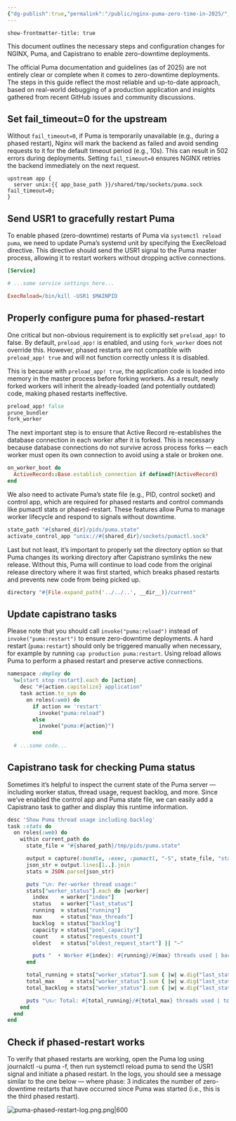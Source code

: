 ```yaml
---
{"dg-publish":true,"permalink":"/public/nginx-puma-zero-time-in-2025/","title":"Nginx + Puma Zero-Time in 2025"}
---
```



`show-frontmatter-title: true`

This document outlines the necessary steps and configuration changes for NGINX, Puma, and Capistrano to enable zero-downtime deployments.

The official Puma documentation and guidelines (as of 2025) are not entirely clear or complete when it comes to zero-downtime deployments. The steps in this guide reflect the most reliable and up-to-date approach, based on real-world debugging of a production application and insights gathered from recent GitHub issues and community discussions.

## Set fail_timeout=0 for the upstream

Without `fail_timeout=0`, if Puma is temporarily unavailable (e.g., during a phased restart), Nginx will mark the backend as failed and avoid sending requests to it for the default timeout period (e.g., 10s). This can result in 502 errors during deployments. Setting `fail_timeout=0` ensures NGINX retries the backend immediately on the next request.

```nginx
upstream app {
  server unix:{{ app_base_path }}/shared/tmp/sockets/puma.sock fail_timeout=0;
}
```

## Send USR1 to gracefully restart Puma

To enable phased (zero-downtime) restarts of Puma via `systemctl reload puma`, we need to update Puma’s systemd unit by specifying the ExecReload directive. This directive should send the USR1 signal to the Puma master process, allowing it to restart workers without dropping active connections.

```ini
[Service]

# ...some service settings here...

ExecReload=/bin/kill -USR1 $MAINPID

```

## Properly configure puma for phased-restart

One critical but non-obvious requirement is to explicitly set `preload_app!` to false. By default, `preload_app!` is enabled, and using `fork_worker` does not override this. However, phased restarts are not compatible with `preload_app! true` and will not function correctly unless it is disabled.

This is because with `preload_app! true`, the application code is loaded into memory in the master process before forking workers. As a result, newly forked workers will inherit the already-loaded (and potentially outdated) code, making phased restarts ineffective.

```ruby
preload_app! false
prune_bundler
fork_worker
```

The next important step is to ensure that Active Record re-establishes the database connection in each worker after it is forked. This is necessary because database connections do not survive across process forks — each worker must open its own connection to avoid using a stale or broken one.

```ruby
on_worker_boot do
  ActiveRecord::Base.establish_connection if defined?(ActiveRecord)
end
```

We also need to activate Puma’s state file (e.g., PID, control socket) and control app, which are required for phased restarts and control commands like pumactl stats or phased-restart. These features allow Puma to manage worker lifecycle and respond to signals without downtime.

```ruby
state_path "#{shared_dir}/pids/puma.state"
activate_control_app "unix://#{shared_dir}/sockets/pumactl.sock"
```

Last but not least, it’s important to properly set the directory option so that Puma changes its working directory after Capistrano symlinks the new release. Without this, Puma will continue to load code from the original release directory where it was first started, which breaks phased restarts and prevents new code from being picked up.

```ruby
directory "#{File.expand_path('../../..', __dir__)}/current"
```

## Update capistrano tasks

Please note that you should call `invoke("puma:reload")` instead of `invoke("puma:restart")` to ensure zero-downtime deployments. A hard restart (`puma:restart`) should only be triggered manually when necessary, for example by running `cap production puma:restart`. Using reload allows Puma to perform a phased restart and preserve active connections.

```ruby
namespace :deploy do
  %w[start stop restart].each do |action|
    desc "#{action.capitalize} application"
    task action.to_sym do
      on roles(:web) do
        if action == 'restart'
          invoke("puma:reload")
        else
          invoke("puma:#{action}")
        end
        
  # ...some code...  
```

## Capistrano task for checking Puma status

Sometimes it’s helpful to inspect the current state of the Puma server — including worker status, thread usage, request backlog, and more. Since we’ve enabled the control app and Puma state file, we can easily add a Capistrano task to gather and display this runtime information.

```ruby
desc 'Show Puma thread usage including backlog'
task :stats do
  on roles(:web) do
    within current_path do
      state_file = "#{shared_path}/tmp/pids/puma.state"

      output = capture(:bundle, :exec, :pumactl, "-S", state_file, "stats")
      json_str = output.lines[1..].join
      stats = JSON.parse(json_str)

      puts "\n💡 Per-worker thread usage:"
      stats["worker_status"].each do |worker|
        index    = worker["index"]
        status   = worker["last_status"]
        running  = status["running"]
        max      = status["max_threads"]
        backlog  = status["backlog"]
        capacity = status["pool_capacity"]
        count    = status["requests_count"]
        oldest   = status["oldest_request_start"] || "—"

        puts "  • Worker #{index}: #{running}/#{max} threads used | backlog: #{backlog} | pool: #{capacity} | requests: #{count} | oldest: #{oldest}"
      end

      total_running = stats["worker_status"].sum { |w| w.dig("last_status", "running").to_i }
      total_max     = stats["worker_status"].sum { |w| w.dig("last_status", "max_threads").to_i }
      total_backlog = stats["worker_status"].sum { |w| w.dig("last_status", "backlog").to_i }

      puts "\n📈 Total: #{total_running}/#{total_max} threads used | total backlog: #{total_backlog}"
    end
  end
end
```

## Check if phased-restart works

To verify that phased restarts are working, open the Puma log using journalctl -u puma -f, then run systemctl reload puma to send the USR1 signal and initiate a phased restart. In the logs, you should see a message similar to the one below — where phase: 3 indicates the number of zero-downtime restarts that have occurred since Puma was started (i.e., this is the third phased restart).

![puma-phased-restart-log.png.png|600](/img/user/public/data/puma-phased-restart-log.png.png)
